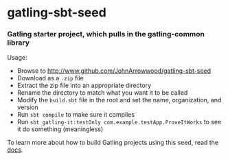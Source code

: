 # gatling-sbt-seed
### Gatling starter project, which pulls in the gatling-common library

Usage:

* Browse to http://www.github.com/JohnArrowwood/gatling-sbt-seed
* Download as a `.zip` file
* Extract the zip file into an appropriate directory
* Rename the directory to match what you want it to be called
* Modify the `build.sbt` file in the root and set the name, organization, and version
* Run `sbt compile` to make sure it compiles
* Run `sbt gatling-it:testOnly com.example.testApp.ProveItWorks` to see it do something (meaningless)

To learn more about how to build Gatling projects using this seed, read the [docs](src/readme.md).